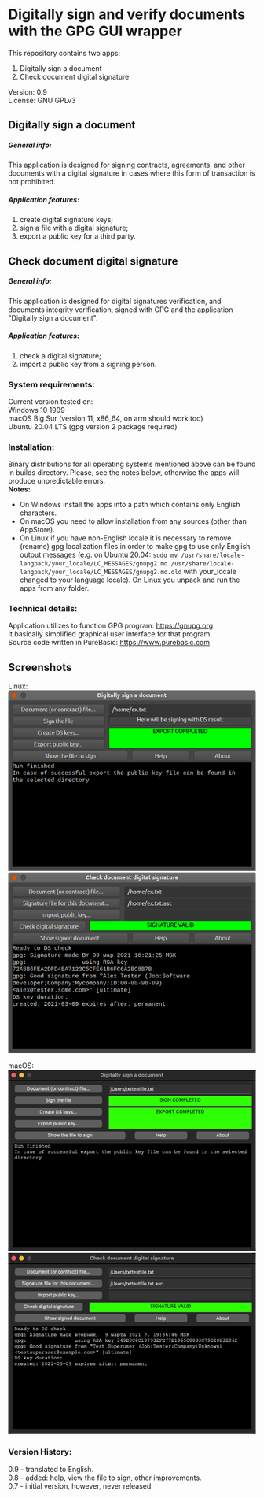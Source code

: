 # Digitally sign and verify documents with the GPG GUI wrapper  
This repository contains two apps:  
1. Digitally sign a document
2. Check document digital signature

Version:     0.9  
License:     GNU GPLv3

## Digitally sign a document  
##### General info:  
This application is designed for signing contracts, agreements, and other
documents with a digital signature in cases where this form of transaction
is not prohibited.  
##### Application features:  
1. create digital signature keys;
2. sign a file with a digital signature;
3. export a public key for a third party.

## Check document digital signature  
##### General info:  
This application is designed for digital signatures verification, and
documents integrity verification, signed with GPG and the application
"Digitally sign a document".  
##### Application features:  
1. check a digital signature;
2. import a public key from a signing person.

### System requirements:  
Current version tested on:  
Windows 10 1909  
macOS Big Sur (version 11, x86_64, on arm should work too)  
Ubuntu 20.04 LTS (gpg version 2 package required)  

### Installation:  
Binary distributions for all operating systems mentioned above can be found in builds directory. Please, see the notes below, otherwise the apps will produce unpredictable errors.  
**Notes:**
* On Windows install the apps into a path which contains only English characters.
* On macOS you need to allow installation from any sources (other than AppStore).
* On Linux if you have non-English locale it is necessary to remove (rename) gpg localization files in order to make gpg to use only English output messages (e.g. on Ubuntu 20.04: `sudo mv /usr/share/locale-langpack/your_locale/LC_MESSAGES/gnupg2.mo /usr/share/locale-langpack/your_locale/LC_MESSAGES/gnupg2.mo.old` with your_locale changed to your language locale). On Linux you unpack and run the apps from any folder.

### Technical details:  
Application utilizes to function GPG program: https://gnupg.org  
It basically simplified graphical user interface for that program.  
Source code written in PureBasic: https://www.purebasic.com  

## Screenshots  
Linux:  
![Digitally sign a document app](images/linux-esign.png?raw=true "Digitally sign a document app")
![Check document digital signature app](images/linux-check.png?raw=true "Check document digital signature app")

macOS:  
![Digitally sign a document app](images/macos-esign.png?raw=true "Digitally sign a document app")
![Check document digital signature app](images/macos-check.png?raw=true "Check document digital signature app")

### Version History:  
0.9 - translated to English.  
0.8 - added: help, view the file to sign, other improvements.  
0.7 - initial version, however, never released.  
